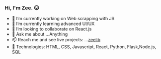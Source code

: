 ### Hi, I'm Zee. :stuck_out_tongue:

- 🔭 I’m currently working on Web scrapping with JS
- 🌱 I’m currently learning advanced UI/UX
- 👯 I’m looking to collaborate on React.js
- 💬 Ask me about ...Anything
- 📫 Reach me and see live projects: ...[zeelib](no.site.com)
- :construction_worker: Technologies: HTML, CSS, Javascript, React, Python, Flask,Node.js, SQL 
